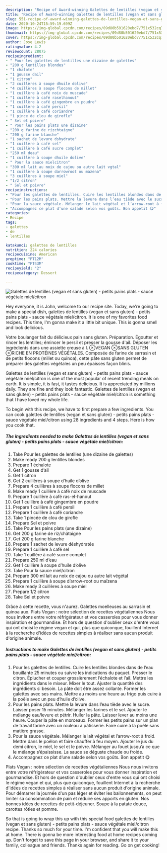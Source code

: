 ```yaml
---
description: "Recipe of Award-winning Galettes de lentilles (vegan et sans gluten) - petits pains plats - sauce végétale miel/citron"
title: "Recipe of Award-winning Galettes de lentilles (vegan et sans gluten) - petits pains plats - sauce végétale miel/citron"
slug: 551-recipe-of-award-winning-galettes-de-lentilles-vegan-et-sans-gluten-petits-pains-plats-sauce-vegetale-miel-citron
date: 2020-10-24T15:59:19.699Z
image: https://img-global.cpcdn.com/recipes/09d80b501620ebd7/751x532cq70/galettes-de-lentilles-vegan-et-sans-gluten-petits-pains-plats-sauce-vegetale-mielcitron-photo-principale-de-la-recette.jpg
thumbnail: https://img-global.cpcdn.com/recipes/09d80b501620ebd7/751x532cq70/galettes-de-lentilles-vegan-et-sans-gluten-petits-pains-plats-sauce-vegetale-mielcitron-photo-principale-de-la-recette.jpg
cover: https://img-global.cpcdn.com/recipes/09d80b501620ebd7/751x532cq70/galettes-de-lentilles-vegan-et-sans-gluten-petits-pains-plats-sauce-vegetale-mielcitron-photo-principale-de-la-recette.jpg
author: Jose Lewis
ratingvalue: 4.2
reviewcount: 28075
recipeingredient:
- " Pour les galettes de lentilles une dizaine de galettes"
- "200 g lentilles blondes"
- "1 chalote"
- "1 gousse dail"
- "1 citron"
- "2 cuillères à soupe dhuile dolive"
- "4 cuillères à soupe flocons de millet"
- "1 cuillère à café noix de muscade"
- "1 cuillère à café raselhanout"
- "1 cuillère à café gingembre en poudre"
- "1 cuillère à café persil"
- "1 cuillère à café coriandre"
- "1 pince de clou de girofle"
- " Sel et poivre"
- " Pour les pains plats une dizaine"
- "200 g farine de rizchtaigne"
- "200 g farine blanche"
- "1 sachet de levure dshydrate"
- "1 cuillère à café sel"
- "1 cuillère à café sucre complet"
- "250 ml deau"
- "1 cuillère à soupe dhuile dolive"
- " Pour la sauce mielcitron"
- "300 ml lait au noix de cajou ou autre lait vgtal"
- "1 cuillère à soupe darrowroot ou mazena"
- "3 cuillères à soupe miel"
- "1/2 citron"
- " Sel et poivre"
recipeinstructions:
- "Pour les galettes de lentilles. Cuire les lentilles blondes dans de l’eau bouillante 25 minutes ou suivre les indications du paquet. Presser le citron. Éplucher et couper grossièrement l’échalote et l’ail. Mettre les ingrédients dans le mixeur. Mixer le tout. Ajuster la quantité des ingrédients si besoin. La pâte doit être assez collante. Former les galettes avec ses mains. Mettre au moins une heure au frigo puis cuire à la poêle avec un peu d’huile d’olive."
- "Pour les pains plats. Mettre la levure dans l’eau tiède avec le sucre. Laisser poser 15 minutes. Mélanger les farines et le sel. Ajouter le mélange eau/levure et pétrir. Huiler la pâte. Laisser lever au moins une heure. Couper la pâte en morceaux. Former les petits pains sur un plan de travail fariné avec un rouleau à pâtisserie. Faire cuire à la poêle sans matière grasse."
- "Pour la sauce végétale. Mélanger le lait végétal et l’arrow-root à froid. Mettre dans le poêlon et faire chauffer à feu moyen. Ajouter le jus du demi citron, le miel, le sel et le poivre. Mélanger au fouet jusqu’à ce que le mélange s’épaississe. La sauce se déguste chaude ou froide."
- "Accompagnez ce plat d’une salade selon vos goûts. Bon appétit 😋"
categories:
- Recipe
tags:
- galettes
- de
- lentilles

katakunci: galettes de lentilles 
nutrition: 224 calories
recipecuisine: American
preptime: "PT12M"
cooktime: "PT43M"
recipeyield: "2"
recipecategory: Dessert

---
```



![Galettes de lentilles (vegan et sans gluten) - petits pains plats - sauce végétale miel/citron](https://img-global.cpcdn.com/recipes/09d80b501620ebd7/751x532cq70/galettes-de-lentilles-vegan-et-sans-gluten-petits-pains-plats-sauce-vegetale-mielcitron-photo-principale-de-la-recette.jpg)

Hey everyone, it is John, welcome to our recipe site. Today, we're going to make a special dish, galettes de lentilles (vegan et sans gluten) - petits pains plats - sauce végétale miel/citron. It is one of my favorites food recipes. This time, I'm gonna make it a little bit unique. This is gonna smell and look delicious.

Votre boulanger fait du délicieux pain sans gluten. Préparation. Égoutter et rincer les lentilles; émincer le persil et presser la gousse d&#39;ail. Déposer les ingrédients dans une assiette creuse à l. ⊗VEGAN ⊗SANS GLUTEN ⊗RICHE EN PROTÉINES VÉGÉTALES. Composée de farine de sarrasin et de petits flocons (millet ou quinoa), cette pâte sans gluten permet de préparer des galettes végétales un peu épaisses façon blinis.

Galettes de lentilles (vegan et sans gluten) - petits pains plats - sauce végétale miel/citron is one of the most popular of recent trending meals on earth. It is simple, it is fast, it tastes delicious. It is appreciated by millions daily. They are fine and they look fantastic. Galettes de lentilles (vegan et sans gluten) - petits pains plats - sauce végétale miel/citron is something that I have loved my whole life.


To begin with this recipe, we have to first prepare a few ingredients. You can cook galettes de lentilles (vegan et sans gluten) - petits pains plats - sauce végétale miel/citron using 28 ingredients and 4 steps. Here is how you cook that.

<!--inarticleads1-->

##### The ingredients needed to make Galettes de lentilles (vegan et sans gluten) - petits pains plats - sauce végétale miel/citron:

1. Take  Pour les galettes de lentilles (une dizaine de galettes)
1. Make ready 200 g lentilles blondes
1. Prepare 1 échalote
1. Get 1 gousse d’ail
1. Get 1 citron
1. Get 2 cuillères à soupe d’huile d’olive
1. Prepare 4 cuillères à soupe flocons de millet
1. Make ready 1 cuillère à café noix de muscade
1. Prepare 1 cuillère à café ras-el-hanout
1. Get 1 cuillère à café gingembre en poudre
1. Prepare 1 cuillère à café persil
1. Prepare 1 cuillère à café coriandre
1. Take 1 pincée de clou de girofle
1. Prepare  Sel et poivre
1. Take  Pour les pains plats (une dizaine)
1. Get 200 g farine de riz/châtaigne
1. Get 200 g farine blanche
1. Prepare 1 sachet de levure déshydratée
1. Prepare 1 cuillère à café sel
1. Take 1 cuillère à café sucre complet
1. Prepare 250 ml d’eau
1. Get 1 cuillère à soupe d’huile d’olive
1. Take  Pour la sauce miel/citron
1. Prepare 300 ml lait au noix de cajou ou autre lait végétal
1. Prepare 1 cuillère à soupe d’arrow-root ou maïzena
1. Make ready 3 cuillères à soupe miel
1. Prepare 1/2 citron
1. Take  Sel et poivre


Grâce à cette recette, vous n&#39;aurez. Galettes moelleuses au sarrasin et quinoa aux. Plats Vegan : notre sélection de recettes végétaliennes Nous nous invitons entre votre réfrigérateur et vos casseroles pour vous donner inspiration et gourmandise. Et hors de question d&#39;oublier ceux d&#39;entre vous qui ont choisi le régime vegan et qui, plus que quiconque, fouillent Internet à la recherche d&#39;idées de recettes simples à réaliser sans aucun produit d&#39;origine animale. 

<!--inarticleads2-->

##### Instructions to make Galettes de lentilles (vegan et sans gluten) - petits pains plats - sauce végétale miel/citron:

1. Pour les galettes de lentilles. Cuire les lentilles blondes dans de l’eau bouillante 25 minutes ou suivre les indications du paquet. Presser le citron. Éplucher et couper grossièrement l’échalote et l’ail. Mettre les ingrédients dans le mixeur. Mixer le tout. Ajuster la quantité des ingrédients si besoin. La pâte doit être assez collante. Former les galettes avec ses mains. Mettre au moins une heure au frigo puis cuire à la poêle avec un peu d’huile d’olive.
1. Pour les pains plats. Mettre la levure dans l’eau tiède avec le sucre. Laisser poser 15 minutes. Mélanger les farines et le sel. Ajouter le mélange eau/levure et pétrir. Huiler la pâte. Laisser lever au moins une heure. Couper la pâte en morceaux. Former les petits pains sur un plan de travail fariné avec un rouleau à pâtisserie. Faire cuire à la poêle sans matière grasse.
1. Pour la sauce végétale. Mélanger le lait végétal et l’arrow-root à froid. Mettre dans le poêlon et faire chauffer à feu moyen. Ajouter le jus du demi citron, le miel, le sel et le poivre. Mélanger au fouet jusqu’à ce que le mélange s’épaississe. La sauce se déguste chaude ou froide.
1. Accompagnez ce plat d’une salade selon vos goûts. Bon appétit 😋


Plats Vegan : notre sélection de recettes végétaliennes Nous nous invitons entre votre réfrigérateur et vos casseroles pour vous donner inspiration et gourmandise. Et hors de question d&#39;oublier ceux d&#39;entre vous qui ont choisi le régime vegan et qui, plus que quiconque, fouillent Internet à la recherche d&#39;idées de recettes simples à réaliser sans aucun produit d&#39;origine animale. Pour démarrer la journée d&#39;un pas léger et éviter les ballonnements, on peut limiter sa consommation de pain et réduire ses apports en gluten. Nos bonnes idées de recettes de petit-déjeuner. Soupe à la patate douce, carottes rôties et pomme. 

So that is going to wrap this up with this special food galettes de lentilles (vegan et sans gluten) - petits pains plats - sauce végétale miel/citron recipe. Thanks so much for your time. I'm confident that you will make this at home. There is gonna be more interesting food at home recipes coming up. Don't forget to save this page in your browser, and share it to your family, colleague and friends. Thanks again for reading. Go on get cooking!
